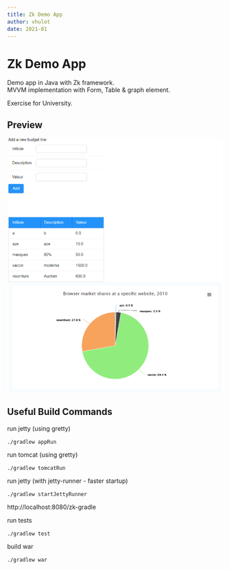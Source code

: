 ```yaml
---
title: Zk Demo App  
author: vhulot  
date: 2021-01
---
```


# Zk Demo App

Demo app in Java with Zk framework.  
MVVM implementation with Form, Table & graph element.

Exercise for University.

## Preview

![alt-text](./localhost_8080_zk-gradle_budget.zul.png "Screenshot")


## Useful Build Commands

run jetty (using gretty)
```
./gradlew appRun
```
run tomcat (using gretty)
```
./gradlew tomcatRun
```
run jetty (with jetty-runner - faster startup)
```
./gradlew startJettyRunner
```
http://localhost:8080/zk-gradle

run tests
```
./gradlew test
```

build war
```
./gradlew war
```

